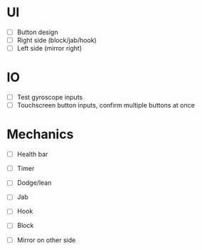 # UI
- [ ] Button design
- [ ] Right side (block/jab/hook)
- [ ] Left side (mirror right)

# IO 
- [ ] Test gyroscope inputs
- [ ] Touchscreen button inputs, confirm multiple buttons at once

# Mechanics
- [ ] Health bar
- [ ] Timer
- [ ] Dodge/lean
- [ ] Jab
- [ ] Hook
- [ ] Block
- [ ] Mirror on other side


